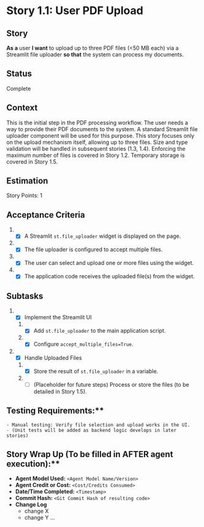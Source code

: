 # Story 1.1: User PDF Upload

## Story

**As a** user
**I want** to upload up to three PDF files (<50 MB each) via a Streamlit file uploader
**so that** the system can process my documents.

## Status

Complete

## Context

This is the initial step in the PDF processing workflow. The user needs a way to provide their PDF documents to the system. A standard Streamlit file uploader component will be used for this purpose. This story focuses only on the upload mechanism itself, allowing up to three files. Size and type validation will be handled in subsequent stories (1.3, 1.4). Enforcing the maximum number of files is covered in Story 1.2. Temporary storage is covered in Story 1.5.

## Estimation

Story Points: 1

## Acceptance Criteria

1. - [x] A Streamlit `st.file_uploader` widget is displayed on the page.
2. - [x] The file uploader is configured to accept multiple files.
3. - [x] The user can select and upload one or more files using the widget.
4. - [x] The application code receives the uploaded file(s) from the widget.

## Subtasks

1. - [x] Implement the Streamlit UI
   1. - [x] Add `st.file_uploader` to the main application script.
   2. - [x] Configure `accept_multiple_files=True`.
2. - [x] Handle Uploaded Files
   1. - [x] Store the result of `st.file_uploader` in a variable.
   2. - [ ] (Placeholder for future steps) Process or store the files (to be detailed in Story 1.5).

## Testing Requirements:**

    - Manual testing: Verify file selection and upload works in the UI.
    - (Unit tests will be added as backend logic develops in later stories)

## Story Wrap Up (To be filled in AFTER agent execution):**

- **Agent Model Used:** `<Agent Model Name/Version>`
- **Agent Credit or Cost:** `<Cost/Credits Consumed>`
- **Date/Time Completed:** `<Timestamp>`
- **Commit Hash:** `<Git Commit Hash of resulting code>`
- **Change Log**
  - change X
  - change Y
    ... 